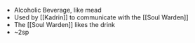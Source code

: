 - Alcoholic Beverage, like mead
- Used by [[Kadrin]] to communicate with the [[Soul Warden]]
- The [[Soul Warden]] likes the drink
- ~2sp